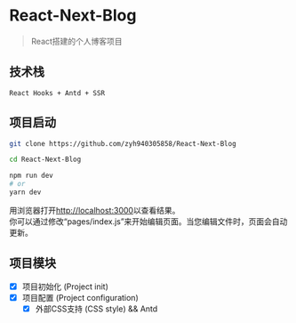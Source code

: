 # React-Next-Blog
> React搭建的个人博客项目

## 技术栈
    React Hooks + Antd + SSR

## 项目启动

```bash
git clone https://github.com/zyh940305858/React-Next-Blog  

cd React-Next-Blog

npm run dev  
# or
yarn dev  
```

用浏览器打开[http://localhost:3000](http://localhost:3000)以查看结果。  
你可以通过修改“pages/index.js”来开始编辑页面。当您编辑文件时，页面会自动更新。  


## 项目模块
 - [x] 项目初始化 (Project init)  
 - [x] 项目配置 (Project configuration)  
   - [x] 外部CSS支持 (CSS style) && Antd